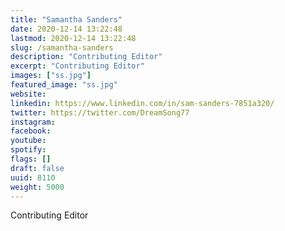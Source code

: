 ```yaml
---
title: "Samantha Sanders"
date: 2020-12-14 13:22:48
lastmod: 2020-12-14 13:22:48
slug: /samantha-sanders
description: "Contributing Editor"
excerpt: "Contributing Editor"
images: ["ss.jpg"]
featured_image: "ss.jpg"
website: 
linkedin: https://www.linkedin.com/in/sam-sanders-7851a320/
twitter: https://twitter.com/DreamSong77
instagram: 
facebook: 
youtube: 
spotify: 
flags: []
draft: false
uuid: 8110
weight: 5000
---
```

Contributing Editor
